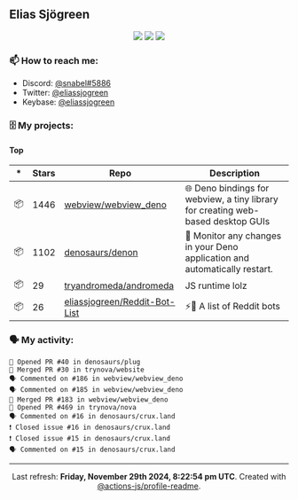 ## Elias Sjögreen

<p align="center">
  <img src="https://img.shields.io/badge/🎂-dec. 2003-success" />
  <img src="https://img.shields.io/badge/🌎-Stockholm-informational" />
  <img src="https://img.shields.io/badge/👦-He/Him-informational" />
</p>

### 📫 How to reach me:

- Discord: [@snabel#5886](https://discord.com/users/267978757799673866)
- Twitter: [@eliassjogreen](https://twitter.com/eliassjogreen)
- Keybase: [@eliassjogreen](https://keybase.io/eliassjogreen)

### 🗄 My projects:

#### Top
|*|Stars|Repo|Description|
|---|---|---|---|
| 📦 | 1446 | [webview/webview_deno](https://github.com/webview/webview_deno) | 🌐 Deno bindings for webview, a tiny library for creating web-based desktop GUIs |
| 📦 | 1102 | [denosaurs/denon](https://github.com/denosaurs/denon) | 👀 Monitor any changes in your Deno application and automatically restart. |
| 📦 | 29 | [tryandromeda/andromeda](https://github.com/tryandromeda/andromeda) | JS runtime lolz |
| 📦 | 26 | [eliassjogreen/Reddit-Bot-List](https://github.com/eliassjogreen/Reddit-Bot-List) | ⚡️🤖 A list of Reddit bots |

### 🗣 My activity:

```
💪 Opened PR #40 in denosaurs/plug
🎉 Merged PR #30 in trynova/website
🗣 Commented on #186 in webview/webview_deno
🗣 Commented on #185 in webview/webview_deno
🎉 Merged PR #183 in webview/webview_deno
💪 Opened PR #469 in trynova/nova
🗣 Commented on #16 in denosaurs/crux.land
❗️ Closed issue #16 in denosaurs/crux.land
❗️ Closed issue #15 in denosaurs/crux.land
🗣 Commented on #15 in denosaurs/crux.land
```

------------
<p align="center">Last refresh: <b>Friday, November 29th 2024, 8:22:54 pm UTC</b>. Created with <a href=https://github.com/marketplace/actions/profile-readme>@actions-js/profile-readme</a>.</p>
